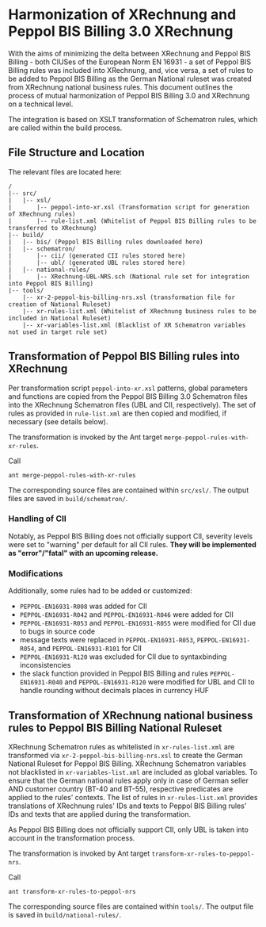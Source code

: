 # Harmonization of XRechnung and Peppol BIS Billing 3.0 XRechnung

With the aims of minimizing the delta between XRechnung and Peppol BIS Billing - both CIUSes of the European Norm EN 16931 - a set of Peppol BIS Billing rules was included into XRechnung, and, vice versa, a set of rules to be added to Peppol BIS Billing as the German National ruleset was created from XRechnung national business rules.
This document outlines the process of mutual harmonization of Peppol BIS Billing 3.0 and XRechnung on a technical level.

The integration is based on XSLT transformation of Schematron rules, which are called within the build process.


## File Structure and Location

The relevant files are located here:

```
/
|-- src/
|   |-- xsl/
|       |-- peppol-into-xr.xsl (Transformation script for generation of XRechnung rules)
|       |-- rule-list.xml (Whitelist of Peppol BIS Billing rules to be transferred to XRechnung)
|-- build/
|   |-- bis/ (Peppol BIS Billing rules downloaded here)
|   |-- schematron/
|       |-- cii/ (generated CII rules stored here)
|       |-- ubl/ (generated UBL rules stored here)
|   |-- national-rules/
|       |-- XRechnung-UBL-NRS.sch (National rule set for integration into Peppol BIS Billing)
|-- tools/
    |-- xr-2-peppol-bis-billing-nrs.xsl (transformation file for creation of National Ruleset)
    |-- xr-rules-list.xml (Whitelist of XRechnung business rules to be included in National Ruleset)
    |-- xr-variables-list.xml (Blacklist of XR Schematron variables not used in target rule set)
```


## Transformation of Peppol BIS Billing rules into XRechnung

Per transformation script `peppol-into-xr.xsl` patterns, global parameters and functions are copied from the Peppol BIS Billing 3.0 Schematron files into the XRechnung Schematron files (UBL and CII, respectively).
The set of rules as provided in `rule-list.xml` are then copied and modified, if necessary (see details below).

The transformation is invoked by the Ant target `merge-peppol-rules-with-xr-rules`.

Call

```shell
ant merge-peppol-rules-with-xr-rules
```

The corresponding source files are contained within `src/xsl/`. The output files are saved in `build/schematron/`.

### Handling of CII

Notably, as Peppol BIS Billing does not officially support CII, severity levels were set to "warning" per default for all CII rules. **They will be implemented as "error"/"fatal" with an upcoming release.** 

### Modifications

Additionally, some rules had to be added or customized:

- `PEPPOL-EN16931-R008` was added for CII
- `PEPPOL-EN16931-R042` and `PEPPOL-EN16931-R046` were added for CII
- `PEPPOL-EN16931-R053` and `PEPPOL-EN16931-R055` were modified for CII due to bugs in source code
- message texts were replaced in `PEPPOL-EN16931-R053`, `PEPPOL-EN16931-R054`, and `PEPPOL-EN16931-R101` for CII
- `PEPPOL-EN16931-R120` was excluded for CII due to syntaxbinding inconsistencies
- the slack function provided in Peppol BIS Billing and rules `PEPPOL-EN16931-R040` and `PEPPOL-EN16931-R120` were modified for UBL and CII to handle rounding without decimals places in currency HUF

## Transformation of XRechnung national business rules to Peppol BIS Billing National Ruleset

XRechnung Schematron rules as whitelisted in `xr-rules-list.xml` are transformed via `xr-2-peppol-bis-billing-nrs.xsl` to create the German National Ruleset for Peppol BIS Billing. XRechnung Schematron variables not blacklisted in `xr-variables-list.xml` are included as global variables. To ensure that the German national rules apply only in case of German seller AND customer country (BT-40 and BT-55), respective predicates are applied to the rules' contexts. 
The list of rules in `xr-rules-list.xml` provides translations of XRechnung rules' IDs and texts to Peppol BIS Billing rules' IDs and texts that are applied during the transformation.

As Peppol BIS Billing does not officially support CII, only UBL is taken into account in the transformation process.

The transformation is invoked by Ant target `transform-xr-rules-to-peppol-nrs`.

Call

```shell
ant transform-xr-rules-to-peppol-nrs
```

The corresponding source files are contained within `tools/`. The output file is saved in `build/national-rules/`.